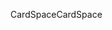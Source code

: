 <span data-ttu-id="a7beb-101">CardSpace</span><span class="sxs-lookup"><span data-stu-id="a7beb-101">CardSpace</span></span>